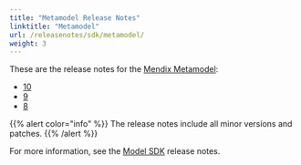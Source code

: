 ```yaml
---
title: "Metamodel Release Notes"
linktitle: "Metamodel"
url: /releasenotes/sdk/metamodel/
weight: 3
---
```


These are the release notes for the [Mendix Metamodel](/apidocs-mxsdk/mxsdk/mendix-metamodel/):

* [10](/releasenotes/sdk/metamodel-10/)
* [9](/releasenotes/sdk/metamodel-9/)
* [8](/releasenotes/sdk/metamodel-8/)

{{% alert color="info" %}}
The release notes include all minor versions and patches.
{{% /alert %}}

For more information, see the [Model SDK](/releasenotes/sdk/model-sdk/) release notes.
